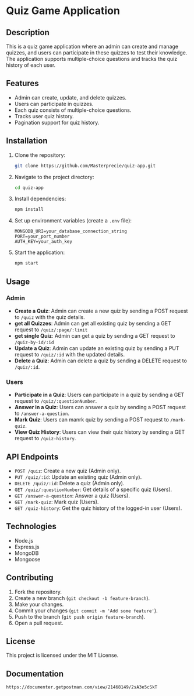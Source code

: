 # Quiz Game Application

## Description

This is a quiz game application where an admin can create and manage quizzes, and users can participate in these quizzes to test their knowledge. The application supports multiple-choice questions and tracks the quiz history of each user.

## Features

- Admin can create, update, and delete quizzes.
- Users can participate in quizzes.
- Each quiz consists of multiple-choice questions.
- Tracks user quiz history.
- Pagination support for quiz history.

## Installation

1. Clone the repository:
   ```sh
   git clone https://github.com/Masterprecie/quiz-app.git
   ```
2. Navigate to the project directory:
   ```sh
   cd quiz-app
   ```
3. Install dependencies:
   ```sh
   npm install
   ```
4. Set up environment variables (create a `.env` file):
   ```env
   MONGODB_URI=your_database_connection_string
   PORT=your_port_number
   AUTH_KEY=your_auth_key
   ```
5. Start the application:
   ```sh
   npm start
   ```

## Usage

### Admin

- **Create a Quiz**: Admin can create a new quiz by sending a POST request to `/quiz` with the quiz details.
- **get all Quizzes**: Admin can get all existing quiz by sending a GET request to `/quiz/:page/:limit`
- **get single Quiz**: Admin can get a quiz by sending a GET request to `/quiz-by-id/:id`
- **Update a Quiz**: Admin can update an existing quiz by sending a PUT request to `/quiz/:id` with the updated details.
- **Delete a Quiz**: Admin can delete a quiz by sending a DELETE request to `/quiz/:id`.

### Users

- **Participate in a Quiz**: Users can participate in a quiz by sending a GET request to `/quiz/:questionNumber`.
- **Answer in a Quiz**: Users can answer a quiz by sending a POST request to `/answer-a-question`.
- **Mark Quiz**: Users can manrk quiz by sending a POST request to `/mark-quiz`.
- **View Quiz History**: Users can view their quiz history by sending a GET request to `/quiz-history`.

## API Endpoints

- `POST /quiz`: Create a new quiz (Admin only).
- `PUT /quiz/:id`: Update an existing quiz (Admin only).
- `DELETE /quiz/:id`: Delete a quiz (Admin only).
- `GET /quiz/:questionNumber`: Get details of a specific quiz (Users).
- `GET /answer-a-question`: Answer a quiz (Users).
- `GET /mark-quiz`: Mark quiz (Users).
- `GET /quiz-history`: Get the quiz history of the logged-in user (Users).

## Technologies

- Node.js
- Express.js
- MongoDB
- Mongoose

## Contributing

1. Fork the repository.
2. Create a new branch (`git checkout -b feature-branch`).
3. Make your changes.
4. Commit your changes (`git commit -m 'Add some feature'`).
5. Push to the branch (`git push origin feature-branch`).
6. Open a pull request.

## License

This project is licensed under the MIT License.

## Documentation

```sh
https://documenter.getpostman.com/view/21468149/2sA3e5cSkT
```

